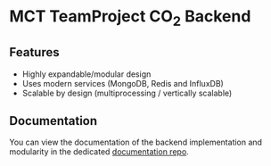 # MCT TeamProject CO<sub>2</sub> Backend

## Features

 - Highly expandable/modular design
 - Uses modern services (MongoDB, Redis and InfluxDB)
 - Scalable by design (multiprocessing / vertically scalable)

## Documentation

You can view the documentation of the backend implementation and modularity in the dedicated [documentation repo](https://github.com/MCT-TeamProject-CO2/Documentation/tree/main/Node-Server).